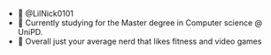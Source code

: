 - 👋 @LilNick0101
- 👀 Currently studying for the Master degree in Computer science @ UniPD.
- 🌱 Overall just your average nerd that likes fitness and video games

<!---
LilNick0101/LilNick0101 is a ✨ special ✨ repository because its `README.md` (this file) appears on your GitHub profile.
You can click the Preview link to take a look at your changes.
--->
